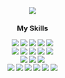 <div align="center"><img src="https://capsule-render.vercel.app/api?type=waving&color=gradient&height=100&animation=fadeIn&section=footer&text=🚗🛻🚛💨&fontAlign=80&fontSize=55" /></div>

<h3 align="center">My Skills</h3>  

<div align="center">
<div>
<img src="https://img.shields.io/badge/React-61DAFB?style=square&logo=React&logoColor=black">
<img src="https://img.shields.io/badge/Next.js-000000?style=square&logo=Next.js&logoColor=white">
<img src="https://img.shields.io/badge/JavaScript-F7DF1E?style=square&logo=JavaScript&logoColor=black">
<img src="https://img.shields.io/badge/TypeScript-3178C6?style=square&logo=TypeScript&logoColor=white">
<img src="https://img.shields.io/badge/Redux-764ABC?style=square&logo=Redux&logoColor=white">
</div>

<div>
<img src="https://img.shields.io/badge/HTML5-E34F26?style=square&logo=HTML5&logoColor=white">
<img src="https://img.shields.io/badge/CSS3-1572B6?style=square&logo=CSS3&logoColor=white">
<img src="https://img.shields.io/badge/styled--components-DB7093?style=square&logo=styled-components&logoColor=white">
<img src="https://img.shields.io/badge/Sass-CC6699?style=square&logo=Sass&logoColor=white">
<img src="https://img.shields.io/badge/Tailwind-06B6D4?style=square&logo=TailwindCSS&logoColor=white">

<div>
<img src="https://img.shields.io/badge/MySQL-4479A1?style=square&logo=MySQL&logoColor=white">
<img src="https://img.shields.io/badge/Cloudflare-F38020?style=square&logo=Cloudflare&logoColor=white">
<img src="https://img.shields.io/badge/Firebase-FFCA28?style=square&logo=Firebase&logoColor=black">
</div>

<div>
<img src="https://img.shields.io/badge/GitHub-181717?style=square&logo=github&logoColor=white">
<img src="https://img.shields.io/badge/Git-F05032?style=square&logo=git&logoColor=white">
<img src="https://img.shields.io/badge/Slack-4A154B?style=square&logo=Slack&logoColor=white">
<img src="https://img.shields.io/badge/Figma-F24E1E?style=square&logo=Figma&logoColor=white">
<img src="https://img.shields.io/badge/VSCode-007ACC?style=square&logo=VisualStudioCode&logoColor=white">
<img src="https://img.shields.io/badge/Notion-000000?style=square&logo=Notion&logoColor=white">
</div>
</div>
